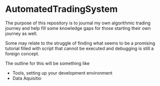 # AutomatedTradingSystem

The purpose of this repository is to journal 
 my own algorithmic trading journey and 
help fill some knowledge gaps for those 
starting their own journey as well. 

Some may relate to the struggle of 
finding what seems to be a promising
tutorial filled with script that 
cannot be executed and debugging is still
a foreign concept. 

The outline for this will be something like
- Tools, setting up your development environment
- Data Aquisitio


